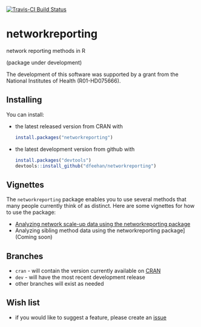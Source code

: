 [![Travis-CI Build
Status](https://travis-ci.org/dfeehan/networkreporting.svg?branch=master)](https://travis-ci.org/dfeehan/networkreporting)


networkreporting
================

network reporting methods in R

(package under development)

The development of this software was supported by a grant from the National Institutes of Health (R01-HD075666).

Installing
-----------

You can install:

* the latest released version from CRAN with

    ```R
    install.packages("networkreporting")
    ````

* the latest development version from github with

    ```R
    install.packages("devtools")
    devtools::install_github("dfeehan/networkreporting")
    ```

Vignettes
---------

The `networkreporting` package enables you to use several methods that many people currently think of as distinct.  Here are some vignettes for how to use the package:

* [Analyzing network scale-up data using the networkreporting package]( https://cran.rstudio.com/web/packages/networkreporting/vignettes/network_scaleup.html)
* Analyzing sibling method data using the networkreporting package] (Coming soon)

Branches
--------
* `cran` - will contain the version currently available on
  [CRAN](http://cran.r-project.org)
* `dev` - will have the most recent development release
* other branches will exist as needed


Wish list
---------
* if you would like to suggest a feature, please create an
  [issue](https://github.com/dfeehan/networkreporting/issues)
